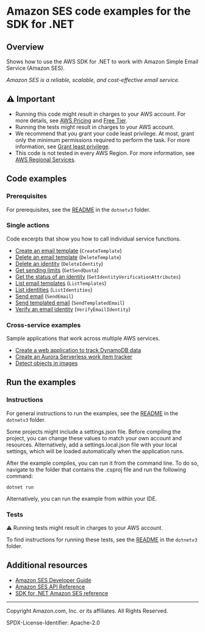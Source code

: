 <!--Generated by WRITEME on 2023-10-26 14:09:16.050225 (UTC)-->
# Amazon SES code examples for the SDK for .NET

## Overview

Shows how to use the AWS SDK for .NET to work with Amazon Simple Email Service (Amazon SES).

<!--custom.overview.start-->
<!--custom.overview.end-->

*Amazon SES is a reliable, scalable, and cost-effective email service.*

## ⚠ Important

* Running this code might result in charges to your AWS account. For more details, see [AWS Pricing](https://aws.amazon.com/pricing/?aws-products-pricing.sort-by=item.additionalFields.productNameLowercase&aws-products-pricing.sort-order=asc&awsf.Free%20Tier%20Type=*all&awsf.tech-category=*all) and [Free Tier](https://aws.amazon.com/free/?all-free-tier.sort-by=item.additionalFields.SortRank&all-free-tier.sort-order=asc&awsf.Free%20Tier%20Types=*all&awsf.Free%20Tier%20Categories=*all).
* Running the tests might result in charges to your AWS account.
* We recommend that you grant your code least privilege. At most, grant only the minimum permissions required to perform the task. For more information, see [Grant least privilege](https://docs.aws.amazon.com/IAM/latest/UserGuide/best-practices.html#grant-least-privilege).
* This code is not tested in every AWS Region. For more information, see [AWS Regional Services](https://aws.amazon.com/about-aws/global-infrastructure/regional-product-services).

<!--custom.important.start-->
<!--custom.important.end-->

## Code examples

### Prerequisites

For prerequisites, see the [README](../README.md#Prerequisites) in the `dotnetv3` folder.


<!--custom.prerequisites.start-->
<!--custom.prerequisites.end-->

### Single actions

Code excerpts that show you how to call individual service functions.

* [Create an email template](Actions/SESWrapper.cs#L262) (`CreateTemplate`)
* [Delete an email template](Actions/SESWrapper.cs#L343) (`DeleteTemplate`)
* [Delete an identity](Actions/SESWrapper.cs#L119) (`DeleteIdentity`)
* [Get sending limits](Actions/SESWrapper.cs#L212) (`GetSendQuota`)
* [Get the status of an identity](Actions/SESWrapper.cs#L56) (`GetIdentityVerificationAttributes`)
* [List email templates](Actions/SESWrapper.cs#L237) (`ListTemplates`)
* [List identities](Actions/SESWrapper.cs#L27) (`ListIdentities`)
* [Send email](Actions/SESWrapper.cs#L148) (`SendEmail`)
* [Send templated email](Actions/SESWrapper.cs#L301) (`SendTemplatedEmail`)
* [Verify an email identity](Actions/SESWrapper.cs#L87) (`VerifyEmailIdentity`)

### Cross-service examples

Sample applications that work across multiple AWS services.

* [Create a web application to track DynamoDB data](../cross_service/DynamoDbItemTracker)
* [Create an Aurora Serverless work item tracker](../cross_service/AuroraItemTracker)
* [Detect objects in images](../cross-service/PhotoAnalyzerApp)

## Run the examples

### Instructions


For general instructions to run the examples, see the
[README](../README.md#building-and-running-the-code-examples) in the `dotnetv3` folder.

Some projects might include a settings.json file. Before compiling the project,
you can change these values to match your own account and resources. Alternatively,
add a settings.local.json file with your local settings, which will be loaded automatically
when the application runs.

After the example compiles, you can run it from the command line. To do so, navigate to
the folder that contains the .csproj file and run the following command:

```
dotnet run
```

Alternatively, you can run the example from within your IDE.

<!--custom.instructions.start-->
<!--custom.instructions.end-->



### Tests

⚠ Running tests might result in charges to your AWS account.


To find instructions for running these tests, see the [README](../README.md#Tests)
in the `dotnetv3` folder.



<!--custom.tests.start-->
<!--custom.tests.end-->

## Additional resources

* [Amazon SES Developer Guide](https://docs.aws.amazon.com/ses/latest/dg/Welcome.html)
* [Amazon SES API Reference](https://docs.aws.amazon.com/ses/latest/APIReference/Welcome.html)
* [SDK for .NET Amazon SES reference](https://docs.aws.amazon.com/sdkfornet/v3/apidocs/items/SimpleEmail/NSimpleEmail.html)

<!--custom.resources.start-->
<!--custom.resources.end-->

---

Copyright Amazon.com, Inc. or its affiliates. All Rights Reserved.

SPDX-License-Identifier: Apache-2.0